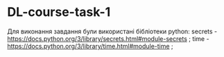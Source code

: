 # DL-course-task-1
Для виконання завдання були використані бібліотеки python: secrets - https://docs.python.org/3/library/secrets.html#module-secrets ;
                                                           time - https://docs.python.org/3/library/time.html#module-time ;
